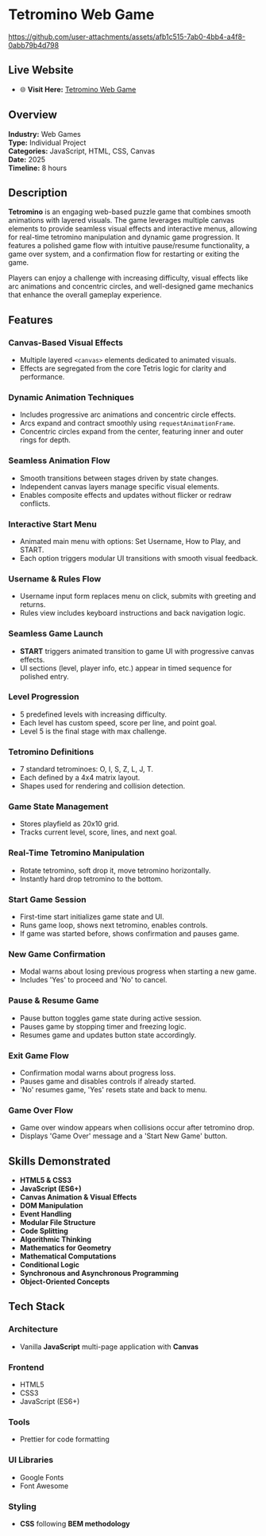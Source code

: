 # Tetromino Web Game


https://github.com/user-attachments/assets/afb1c515-7ab0-4bb4-a4f8-0abb79b4d798


## Live Website

- 🌐 **Visit Here:** [Tetromino Web Game](https://marynashavlak.github.io/tetromino/)

## Overview

**Industry:** Web Games  
**Type:** Individual Project  
**Categories:** JavaScript, HTML, CSS, Canvas  
**Date:** 2025  
**Timeline:** 8 hours  

## Description

**Tetromino** is an engaging web-based puzzle game that combines smooth animations with layered visuals. The game leverages multiple canvas elements to provide seamless visual effects and interactive menus, allowing for real-time tetromino manipulation and dynamic game progression. It features a polished game flow with intuitive pause/resume functionality, a game over system, and a confirmation flow for restarting or exiting the game.

Players can enjoy a challenge with increasing difficulty, visual effects like arc animations and concentric circles, and well-designed game mechanics that enhance the overall gameplay experience.

## Features

### Canvas-Based Visual Effects

- Multiple layered `<canvas>` elements dedicated to animated visuals.
- Effects are segregated from the core Tetris logic for clarity and performance.

### Dynamic Animation Techniques

- Includes progressive arc animations and concentric circle effects.
- Arcs expand and contract smoothly using `requestAnimationFrame`.
- Concentric circles expand from the center, featuring inner and outer rings for depth.

### Seamless Animation Flow

- Smooth transitions between stages driven by state changes.
- Independent canvas layers manage specific visual elements.
- Enables composite effects and updates without flicker or redraw conflicts.

### Interactive Start Menu

- Animated main menu with options: Set Username, How to Play, and START.
- Each option triggers modular UI transitions with smooth visual feedback.

### Username & Rules Flow

- Username input form replaces menu on click, submits with greeting and returns.
- Rules view includes keyboard instructions and back navigation logic.

### Seamless Game Launch

- **START** triggers animated transition to game UI with progressive canvas effects.
- UI sections (level, player info, etc.) appear in timed sequence for polished entry.

### Level Progression

- 5 predefined levels with increasing difficulty.
- Each level has custom speed, score per line, and point goal.
- Level 5 is the final stage with max challenge.

### Tetromino Definitions

- 7 standard tetrominoes: O, I, S, Z, L, J, T.
- Each defined by a 4x4 matrix layout.
- Shapes used for rendering and collision detection.

### Game State Management

- Stores playfield as 20x10 grid.
- Tracks current level, score, lines, and next goal.

### Real-Time Tetromino Manipulation

- Rotate tetromino, soft drop it, move tetromino horizontally.
- Instantly hard drop tetromino to the bottom.

### Start Game Session

- First-time start initializes game state and UI.
- Runs game loop, shows next tetromino, enables controls.
- If game was started before, shows confirmation and pauses game.

### New Game Confirmation

- Modal warns about losing previous progress when starting a new game.
- Includes 'Yes' to proceed and 'No' to cancel.

### Pause & Resume Game

- Pause button toggles game state during active session.
- Pauses game by stopping timer and freezing logic.
- Resumes game and updates button state accordingly.

### Exit Game Flow

- Confirmation modal warns about progress loss.
- Pauses game and disables controls if already started.
- 'No' resumes game, 'Yes' resets state and back to menu.

### Game Over Flow

- Game over window appears when collisions occur after tetromino drop.
- Displays 'Game Over' message and a 'Start New Game' button.

## Skills Demonstrated

- **HTML5 & CSS3**  
- **JavaScript (ES6+)**  
- **Canvas Animation & Visual Effects**  
- **DOM Manipulation**  
- **Event Handling**  
- **Modular File Structure**  
- **Code Splitting**  
- **Algorithmic Thinking**  
- **Mathematics for Geometry**  
- **Mathematical Computations**  
- **Conditional Logic**  
- **Synchronous and Asynchronous Programming**  
- **Object-Oriented Concepts**  

## Tech Stack

### Architecture

- Vanilla **JavaScript** multi-page application with **Canvas**

### Frontend

- HTML5  
- CSS3  
- JavaScript (ES6+)

### Tools

- Prettier for code formatting

### UI Libraries

- Google Fonts  
- Font Awesome

### Styling

- **CSS** following **BEM methodology**




